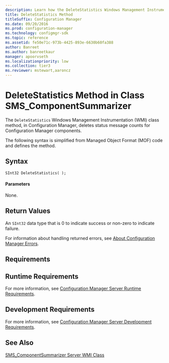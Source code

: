 ```yaml
---
description: Learn how the DeleteStatistics Windows Management Instrumentation (WMI) class method, in Configuration Manager, deletes status message counts for Configuration Manager components.
title: DeleteStatistics Method
titleSuffix: Configuration Manager
ms.date: 09/20/2016
ms.prod: configuration-manager
ms.technology: configmgr-sdk
ms.topic: reference
ms.assetid: fe50e71c-973b-4425-893e-6630b60fa388
author: Banreet
ms.author: banreetkaur
manager: apoorvseth
ms.localizationpriority: low
ms.collection: tier3
ms.reviewer: mstewart,aaroncz 
---
```

# DeleteStatistics Method in Class SMS_ComponentSummarizer
The `DeleteStatistics` Windows Management Instrumentation (WMI) class method, in Configuration Manager, deletes status message counts for Configuration Manager components.  

 The following syntax is simplified from Managed Object Format (MOF) code and defines the method.  

## Syntax  

```  
SInt32 DeleteStatistics( );  
```  

#### Parameters  
 None.  

## Return Values  
 An `SInt32` data type that is 0 to indicate success or non-zero to indicate failure.  

 For information about handling returned errors, see [About Configuration Manager Errors](../../../../../develop/core/understand/about-configuration-manager-errors.md).  

## Requirements  

## Runtime Requirements  
 For more information, see [Configuration Manager Server Runtime Requirements](../../../../../develop/core/reqs/server-runtime-requirements.md).  

## Development Requirements  
 For more information, see [Configuration Manager Server Development Requirements](../../../../../develop/core/reqs/server-development-requirements.md).  

## See Also  
 [SMS_ComponentSummarizer Server WMI Class](../../../../../develop/reference/core/servers/manage/sms_componentsummarizer-server-wmi-class.md)
